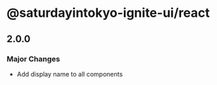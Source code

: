 # @saturdayintokyo-ignite-ui/react

## 2.0.0

### Major Changes

- Add display name to all components
